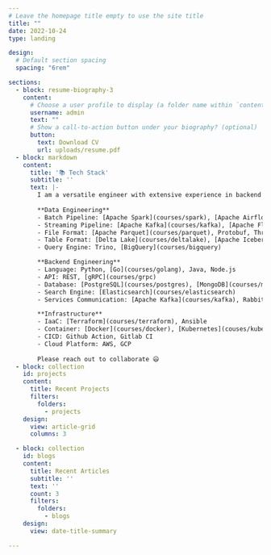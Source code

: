 ```yaml
---
# Leave the homepage title empty to use the site title
title: ""
date: 2022-10-24
type: landing

design:
  # Default section spacing
  spacing: "6rem"

sections:
  - block: resume-biography-3
    content:
      # Choose a user profile to display (a folder name within `content/authors/`)
      username: admin
      text: ""
      # Show a call-to-action button under your biography? (optional)
      button:
        text: Download CV
        url: uploads/resume.pdf
  - block: markdown
    content:
      title: '📚 Tech Stack'
      subtitle: ''
      text: |-
        I am a versatile engineer with extensive experience in backend development, data engineering, and infrastructure management. My tech stack reflects my expertise in various technologies and tools that ensure efficient, scalable, and reliable systems. Here's a detailed overview of my chosen tech stack:
        
        **Data Engineering**
        - Batch Pipeline: [Apache Spark](courses/spark), [Apache Airflow](courses/airflow), dbt
        - Streaming Pipeline: [Apache Kafka](courses/kafka), [Apache Flink](courses/flink)
        - File Format: [Apache Parquet](courses/parquet), Protobuf, Thrift
        - Table Format: [Delta Lake](courses/deltalake), [Apache Iceberg](courses/iceberg)
        - Query Engine: Trino, [BigQuery](courses/bigquery)

        **Backend Engineering**
        - Language: Python, [Go](courses/golang), Java, Node.js
        - API: REST, [gRPC](courses/grpc)
        - Database: [PostgreSQL](courses/postgres), [MongoDB](courses/mongodb)
        - Search Engine: [Elasticsearch](courses/elasticsearch)
        - Services Communication: [Apache Kafka](courses/kafka), RabbitMQ

        **Infrastructure**
        - IaaC: [Terraform](courses/terraform), Ansible
        - Container: [Docker](courses/docker), [Kubernetes](couses/kubernetes)
        - CICD: Github Action, Gitlab CI
        - Cloud Platform: AWS, GCP
        
        Please reach out to collaborate 😃
  - block: collection
    id: projects
    content:
      title: Recent Projects
      filters:
        folders:
          - projects
    design:
      view: article-grid
      columns: 3

  - block: collection
    id: blogs
    content:
      title: Recent Articles
      subtitle: ''
      text: ''
      count: 3
      filters:
        folders:
          - blogs
    design:
      view: date-title-summary

---
```

